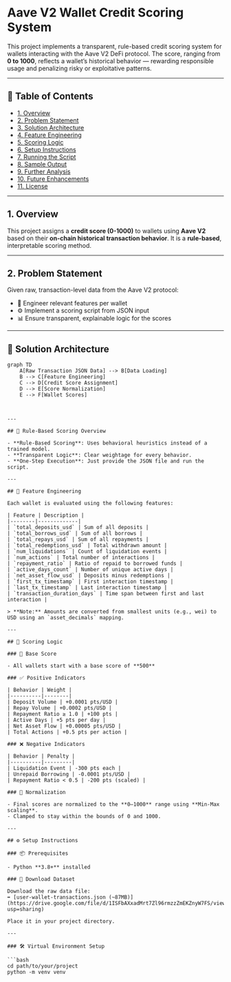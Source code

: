 # Aave V2 Wallet Credit Scoring System

This project implements a transparent, rule-based credit scoring system for wallets interacting with the Aave V2 DeFi protocol. The score, ranging from **0 to 1000**, reflects a wallet’s historical behavior — rewarding responsible usage and penalizing risky or exploitative patterns.

---

## 📌 Table of Contents

- [1. Overview](#1-overview)
- [2. Problem Statement](#2-problem-statement)
- [3. Solution Architecture](#3-solution-architecture)
- [4. Feature Engineering](#4-feature-engineering)
- [5. Scoring Logic](#5-scoring-logic)
- [6. Setup Instructions](#6-setup-instructions)
- [7. Running the Script](#7-running-the-script)
- [8. Sample Output](#8-sample-output)
- [9. Further Analysis](#9-further-analysis)
- [10. Future Enhancements](#10-future-enhancements)
- [11. License](#11-license)

---

## 1. Overview

This project assigns a **credit score (0-1000)** to wallets using **Aave V2** based on their **on-chain historical transaction behavior**. It is a **rule-based**, interpretable scoring method.

---

## 2. Problem Statement

Given raw, transaction-level data from the Aave V2 protocol:

- 🧠 Engineer relevant features per wallet  
- ⚙️ Implement a scoring script from JSON input  
- 📊 Ensure transparent, explainable logic for the scores  

---

## 🧱 Solution Architecture

```mermaid
graph TD
    A[Raw Transaction JSON Data] --> B[Data Loading]
    B --> C[Feature Engineering]
    C --> D[Credit Score Assignment]
    D --> E[Score Normalization]
    E --> F[Wallet Scores]



---

## 📘 Rule-Based Scoring Overview

- **Rule-Based Scoring**: Uses behavioral heuristics instead of a trained model.
- **Transparent Logic**: Clear weightage for every behavior.
- **One-Step Execution**: Just provide the JSON file and run the script.

---

## 🧠 Feature Engineering

Each wallet is evaluated using the following features:

| Feature | Description |
|--------|-------------|
| `total_deposits_usd` | Sum of all deposits |
| `total_borrows_usd` | Sum of all borrows |
| `total_repays_usd` | Sum of all repayments |
| `total_redemptions_usd` | Total withdrawn amount |
| `num_liquidations` | Count of liquidation events |
| `num_actions` | Total number of interactions |
| `repayment_ratio` | Ratio of repaid to borrowed funds |
| `active_days_count` | Number of unique active days |
| `net_asset_flow_usd` | Deposits minus redemptions |
| `first_tx_timestamp` | First interaction timestamp |
| `last_tx_timestamp` | Last interaction timestamp |
| `transaction_duration_days` | Time span between first and last interaction |

> **Note:** Amounts are converted from smallest units (e.g., wei) to USD using an `asset_decimals` mapping.

---

## 🧮 Scoring Logic

### 🔹 Base Score

- All wallets start with a base score of **500**

### ✅ Positive Indicators

| Behavior | Weight |
|----------|--------|
| Deposit Volume | +0.0001 pts/USD |
| Repay Volume | +0.0002 pts/USD |
| Repayment Ratio ≥ 1.0 | +100 pts |
| Active Days | +5 pts per day |
| Net Asset Flow | +0.00005 pts/USD |
| Total Actions | +0.5 pts per action |

### ❌ Negative Indicators

| Behavior | Penalty |
|----------|---------|
| Liquidation Event | -300 pts each |
| Unrepaid Borrowing | -0.0001 pts/USD |
| Repayment Ratio < 0.5 | -200 pts (scaled) |

### 📏 Normalization

- Final scores are normalized to the **0–1000** range using **Min-Max scaling**.
- Clamped to stay within the bounds of 0 and 1000.

---

## ⚙️ Setup Instructions

### 📦 Prerequisites

- Python **3.8+** installed

### 📁 Download Dataset

Download the raw data file:  
➡️ [user-wallet-transactions.json (~87MB)](https://drive.google.com/file/d/1ISFbAXxadMrt7Zl96rmzzZmEKZnyW7FS/view?usp=sharing)

Place it in your project directory.

---

### 🛠️ Virtual Environment Setup

```bash
cd path/to/your/project
python -m venv venv
